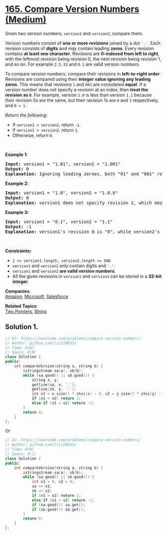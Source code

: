 # [165. Compare Version Numbers (Medium)](https://leetcode.com/problems/compare-version-numbers/)

<p>Given two version numbers,&nbsp;<code>version1</code> and <code>version2</code>, compare them.</p>

<ul>
</ul>

<p>Version numbers consist of <strong>one or more revisions</strong> joined by a dot&nbsp;<code>'.'</code>. Each revision&nbsp;consists of <strong>digits</strong>&nbsp;and may contain leading <strong>zeros</strong>. Every revision contains <strong>at least one character</strong>. Revisions are <strong>0-indexed from left to right</strong>, with the leftmost revision being revision 0, the next revision being revision 1, and so on. For example&nbsp;<code>2.5.33</code>&nbsp;and&nbsp;<code>0.1</code>&nbsp;are valid version numbers.</p>

<p>To compare version numbers, compare their revisions in <strong>left-to-right order</strong>. Revisions are compared using their&nbsp;<strong>integer value ignoring any leading zeros</strong>. This means that revisions&nbsp;<code>1</code>&nbsp;and&nbsp;<code>001</code>&nbsp;are considered&nbsp;<strong>equal</strong>. If a version number does not specify a revision at an index, then&nbsp;<strong>treat the revision as&nbsp;<code>0</code></strong>. For example, version&nbsp;<code>1.0</code> is less than version&nbsp;<code>1.1</code>&nbsp;because their revision 0s are the same, but their revision 1s are&nbsp;<code>0</code>&nbsp;and&nbsp;<code>1</code>&nbsp;respectively, and&nbsp;<code>0 &lt; 1</code>.</p>

<p><em>Return the following:</em></p>

<ul>
	<li>If <code>version1 &lt; version2</code>, return <code>-1</code>.</li>
	<li>If <code>version1 &gt; version2</code>, return <code>1</code>.</li>
	<li>Otherwise, return <code>0</code>.</li>
</ul>

<p>&nbsp;</p>
<p><strong>Example 1:</strong></p>

<pre><strong>Input:</strong> version1 = "1.01", version2 = "1.001"
<strong>Output:</strong> 0
<strong>Explanation:</strong> Ignoring leading zeroes, both "01" and "001" represent the same integer "1".
</pre>

<p><strong>Example 2:</strong></p>

<pre><strong>Input:</strong> version1 = "1.0", version2 = "1.0.0"
<strong>Output:</strong> 0
<strong>Explanation:</strong> version1 does not specify revision 2, which means it is treated as "0".
</pre>

<p><strong>Example 3:</strong></p>

<pre><strong>Input:</strong> version1 = "0.1", version2 = "1.1"
<strong>Output:</strong> -1
<strong>Explanation:</strong> version1's revision 0 is "0", while version2's revision 0 is "1". 0 &lt; 1, so version1 &lt; version2.
</pre>

<p>&nbsp;</p>
<p><strong>Constraints:</strong></p>

<ul>
	<li><code>1 &lt;= version1.length, version2.length &lt;= 500</code></li>
	<li><code>version1</code> and <code>version2</code>&nbsp;only contain digits and <code>'.'</code>.</li>
	<li><code>version1</code> and <code>version2</code>&nbsp;<strong>are valid version numbers</strong>.</li>
	<li>All the given revisions in&nbsp;<code>version1</code> and <code>version2</code>&nbsp;can be stored in&nbsp;a&nbsp;<strong>32-bit integer</strong>.</li>
</ul>


**Companies**:  
[Amazon](https://leetcode.com/company/amazon), [Microsoft](https://leetcode.com/company/microsoft), [Salesforce](https://leetcode.com/company/salesforce)

**Related Topics**:  
[Two Pointers](https://leetcode.com/tag/two-pointers/), [String](https://leetcode.com/tag/string/)

## Solution 1.

```cpp
// OJ: https://leetcode.com/problems/compare-version-numbers/
// Author: github.com/lzl124631x
// Time: O(N)
// Space: O(N)
class Solution {
public:
    int compareVersion(string a, string b) {
        istringstream sa(a), sb(b);
        while (sa.good() || sb.good()) {
            string x, y;
            getline(sa, x, '.');
            getline(sb, y, '.');
            int v1 = x.size() ? stoi(x) : 0, v2 = y.size() ? stoi(y) : 0;
            if (v1 > v2) return 1;
            else if (v1 < v2) return -1;
        }
        return 0;
    }
};
```

Or

```cpp
// OJ: https://leetcode.com/problems/compare-version-numbers/
// Author: github.com/lzl124631x
// Time: O(N)
// Space: O(1)
class Solution {
public:
    int compareVersion(string a, string b) {
        istringstream sa(a), sb(b);
        while (sa.good() || sb.good()) {
            int v1 = 0, v2 = 0;
            sa >> v1;
            sb >> v2;
            if (v1 > v2) return 1;
            else if (v1 < v2) return -1;
            if (sa.good()) sa.get();
            if (sb.good()) sb.get();
        }
        return 0;
    }
};
```